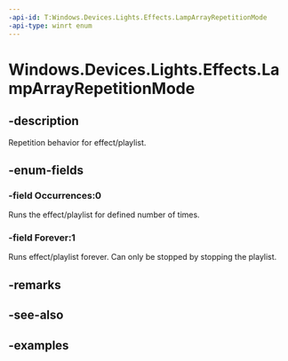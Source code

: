 ```yaml
---
-api-id: T:Windows.Devices.Lights.Effects.LampArrayRepetitionMode
-api-type: winrt enum
---
```


<!-- Enumeration syntax.
public enum LampArrayRepetitionMode : int 
-->

# Windows.Devices.Lights.Effects.LampArrayRepetitionMode

## -description
Repetition behavior for effect/playlist.
## -enum-fields
### -field Occurrences:0
Runs the effect/playlist for defined number of times.
### -field Forever:1
Runs effect/playlist forever.  Can only be stopped by stopping the playlist.
## -remarks

## -see-also

## -examples

